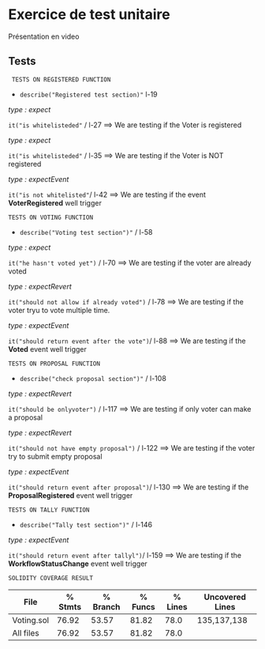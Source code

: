 # Exercice de test unitaire

Présentation en video


## **Tests**

	 TESTS ON REGISTERED FUNCTION

- `describe("Registered test section)"` l-19

*type : expect*

`it("is whitelisteded"` / l-27 ==> We are testing if the Voter is registered

*type : expect*

`it("is whitelisteded"` / l-35 ==> We are testing if the Voter is NOT registered

*type : expectEvent*

`it("is not whitelisted"`/ l-42 ==> We are testing if the event **VoterRegistered** well trigger


	TESTS ON VOTING FUNCTION

- `describe("Voting test section")"` / l-58

*type : expect*

`it("he hasn't voted yet")` / l-70 ==> We are testing if the voter are already voted

*type : expectRevert*

`it("should not allow if already voted")` / l-78 ==> We are testing if the voter tryu to vote multiple time.

*type : expectEvent*

`it("should return event after the vote")`/ l-88 ==> We are testing if the **Voted** event well  trigger

    TESTS ON PROPOSAL FUNCTION

- `describe("check proposal section")"` / l-108

*type : expectRevert*

`it("should be onlyvoter")` / l-117 ==> We are testing if only voter can make a proposal

*type : expectRevert*

`it("should not have empty proposal")` / l-122 ==> We are testing if the voter try to submit empty proposal

*type : expectEvent*

`it("should return event after proposal")`/ l-130 ==> We are testing if the **ProposalRegistered** event well trigger

    TESTS ON TALLY FUNCTION

- `describe("Tally test section")"` / l-146

*type : expectEvent*

`it("should return event after tallyl")`/ l-159 ==> We are testing if the **WorkflowStatusChange** event well trigger

    SOLIDITY COVERAGE RESULT

| File | % Stmts | % Branch | % Funcs | % Lines | Uncovered Lines
| ----------- | ----------- | ----------- | ----------- | ----------- | ----------- |
| Voting.sol | 76.92 | 53.57  | 81.82 | 78.0 |  135,137,138
| All files  | 76.92 | 53.57 | 81.82 | 78.0 |  |
